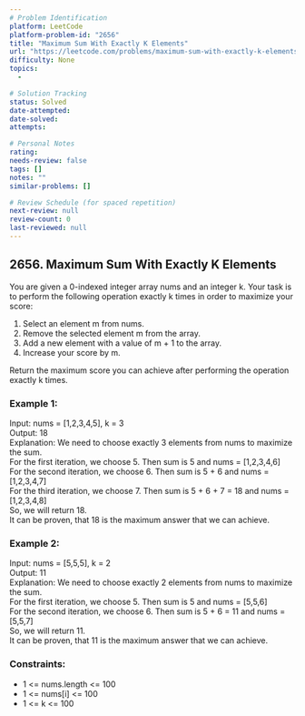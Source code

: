 ```yaml
---
# Problem Identification
platform: LeetCode
platform-problem-id: "2656"
title: "Maximum Sum With Exactly K Elements"
url: "https://leetcode.com/problems/maximum-sum-with-exactly-k-elements/"
difficulty: None
topics:
  -

# Solution Tracking
status: Solved
date-attempted:
date-solved:
attempts:

# Personal Notes
rating:
needs-review: false
tags: []
notes: ""
similar-problems: []

# Review Schedule (for spaced repetition)
next-review: null
review-count: 0
last-reviewed: null
---
```


## 2656. Maximum Sum With Exactly K Elements

You are given a 0-indexed integer array nums and an integer k. Your task is to perform the following operation exactly k times in order to maximize your score:

1. Select an element m from nums.
2. Remove the selected element m from the array.
3. Add a new element with a value of m + 1 to the array.
4. Increase your score by m.

Return the maximum score you can achieve after performing the operation exactly k times.

### Example 1:

Input: nums = [1,2,3,4,5], k = 3</br>
Output: 18</br>
Explanation: We need to choose exactly 3 elements from nums to maximize the sum.</br>
For the first iteration, we choose 5. Then sum is 5 and nums = [1,2,3,4,6]</br>
For the second iteration, we choose 6. Then sum is 5 + 6 and nums = [1,2,3,4,7]</br>
For the third iteration, we choose 7. Then sum is 5 + 6 + 7 = 18 and nums = [1,2,3,4,8]</br>
So, we will return 18.</br>
It can be proven, that 18 is the maximum answer that we can achieve.</br>

### Example 2:

Input: nums = [5,5,5], k = 2</br>
Output: 11</br>
Explanation: We need to choose exactly 2 elements from nums to maximize the sum.</br>
For the first iteration, we choose 5. Then sum is 5 and nums = [5,5,6]</br>
For the second iteration, we choose 6. Then sum is 5 + 6 = 11 and nums = [5,5,7]</br>
So, we will return 11.</br>
It can be proven, that 11 is the maximum answer that we can achieve.

### Constraints:

- 1 <= nums.length <= 100
- 1 <= nums[i] <= 100
- 1 <= k <= 100
